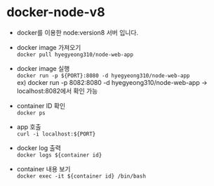 # docker-node-v8

- docker를 이용한 node:version8 서버 입니다.

- docker image 가져오기<br>
  `docker pull hyegyeong310/node-web-app`

- docker image 실행<br>
  `docker run -p ${PORT}:8080 -d hyegyeong310/node-web-app`<br>
  ex) docker run -p 8082:8080 -d hyegyeong310/node-web-app -> localhost:8082에서 확인 가능

- container ID 확인<br>
  `docker ps`

- app 호출<br>
  `curl -i localhost:${PORT}`

- docker log 출력<br>
  `docker logs ${container id}`

- container 내용 보기<br>
  `docker exec -it ${container id} /bin/bash`
